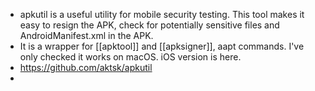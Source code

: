 - apkutil is a useful utility for mobile security testing. This tool makes it easy to resign the APK, check for potentially sensitive files and AndroidManifest.xml in the APK.
- It is a wrapper for [[apktool]] and [[apksigner]], aapt commands. I've only checked it works on macOS. iOS version is here.
- https://github.com/aktsk/apkutil
-